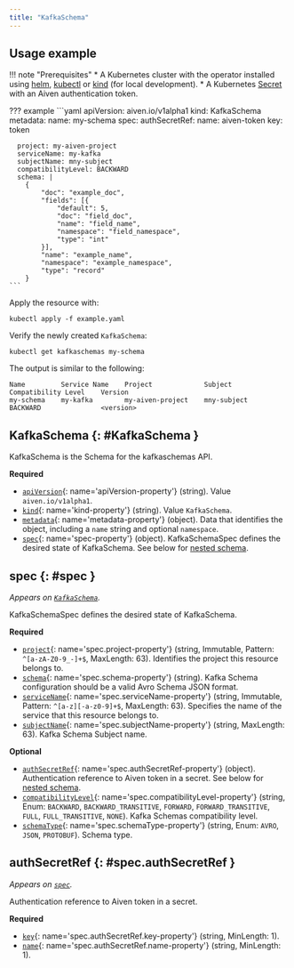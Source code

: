 ```yaml
---
title: "KafkaSchema"
---
```


## Usage example

!!! note "Prerequisites"
	* A Kubernetes cluster with the operator installed using [helm](../installation/helm.md), [kubectl](../installation/kubectl.md) or [kind](../contributing/developer-guide.md) (for local development).
	* A Kubernetes [Secret](../authentication.md) with an Aiven authentication token.

??? example 
    ```yaml
    apiVersion: aiven.io/v1alpha1
    kind: KafkaSchema
    metadata:
      name: my-schema
    spec:
      authSecretRef:
        name: aiven-token
        key: token
    
      project: my-aiven-project
      serviceName: my-kafka
      subjectName: mny-subject
      compatibilityLevel: BACKWARD
      schema: |
        {
            "doc": "example_doc",
            "fields": [{
                "default": 5,
                "doc": "field_doc",
                "name": "field_name",
                "namespace": "field_namespace",
                "type": "int"
            }],
            "name": "example_name",
            "namespace": "example_namespace",
            "type": "record"
        }
    ```

Apply the resource with:

```shell
kubectl apply -f example.yaml
```

Verify the newly created `KafkaSchema`:

```shell
kubectl get kafkaschemas my-schema
```

The output is similar to the following:
```shell
Name         Service Name    Project             Subject        Compatibility Level    Version      
my-schema    my-kafka        my-aiven-project    mny-subject    BACKWARD               <version>    
```

## KafkaSchema {: #KafkaSchema }

KafkaSchema is the Schema for the kafkaschemas API.

**Required**

- [`apiVersion`](#apiVersion-property){: name='apiVersion-property'} (string). Value `aiven.io/v1alpha1`.
- [`kind`](#kind-property){: name='kind-property'} (string). Value `KafkaSchema`.
- [`metadata`](#metadata-property){: name='metadata-property'} (object). Data that identifies the object, including a `name` string and optional `namespace`.
- [`spec`](#spec-property){: name='spec-property'} (object). KafkaSchemaSpec defines the desired state of KafkaSchema. See below for [nested schema](#spec).

## spec {: #spec }

_Appears on [`KafkaSchema`](#KafkaSchema)._

KafkaSchemaSpec defines the desired state of KafkaSchema.

**Required**

- [`project`](#spec.project-property){: name='spec.project-property'} (string, Immutable, Pattern: `^[a-zA-Z0-9_-]+$`, MaxLength: 63). Identifies the project this resource belongs to.
- [`schema`](#spec.schema-property){: name='spec.schema-property'} (string). Kafka Schema configuration should be a valid Avro Schema JSON format.
- [`serviceName`](#spec.serviceName-property){: name='spec.serviceName-property'} (string, Immutable, Pattern: `^[a-z][-a-z0-9]+$`, MaxLength: 63). Specifies the name of the service that this resource belongs to.
- [`subjectName`](#spec.subjectName-property){: name='spec.subjectName-property'} (string, MaxLength: 63). Kafka Schema Subject name.

**Optional**

- [`authSecretRef`](#spec.authSecretRef-property){: name='spec.authSecretRef-property'} (object). Authentication reference to Aiven token in a secret. See below for [nested schema](#spec.authSecretRef).
- [`compatibilityLevel`](#spec.compatibilityLevel-property){: name='spec.compatibilityLevel-property'} (string, Enum: `BACKWARD`, `BACKWARD_TRANSITIVE`, `FORWARD`, `FORWARD_TRANSITIVE`, `FULL`, `FULL_TRANSITIVE`, `NONE`). Kafka Schemas compatibility level.
- [`schemaType`](#spec.schemaType-property){: name='spec.schemaType-property'} (string, Enum: `AVRO`, `JSON`, `PROTOBUF`). Schema type.

## authSecretRef {: #spec.authSecretRef }

_Appears on [`spec`](#spec)._

Authentication reference to Aiven token in a secret.

**Required**

- [`key`](#spec.authSecretRef.key-property){: name='spec.authSecretRef.key-property'} (string, MinLength: 1).
- [`name`](#spec.authSecretRef.name-property){: name='spec.authSecretRef.name-property'} (string, MinLength: 1).

